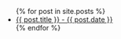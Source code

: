 <ul>
  {% for post in site.posts %}
    <li>
      <a href="{{ post.url | relative_url }}">{{ post.title }} - {{ post.date }}</a>
    </li>
  {% endfor %}
</ul>
